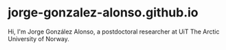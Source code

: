 # jorge-gonzalez-alonso.github.io

Hi, I'm Jorge González Alonso, a postdoctoral researcher at UiT The Arctic University of Norway.
